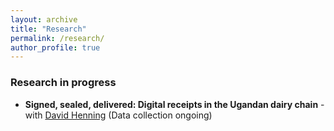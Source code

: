 ```yaml
---
layout: archive
title: "Research"
permalink: /research/
author_profile: true
---
```

<!-- Jump to:
- [Working papers](#working-papers)
- [Selected works in progress](#selected-works-in-progress)
- [Publications](#publications) -->

### Research in progress <a name="in-progress"></a>

- **Signed, sealed, delivered: Digital receipts in the Ugandan dairy chain** - with [David Henning](https://djhenning.github.io/) (Data collection ongoing)